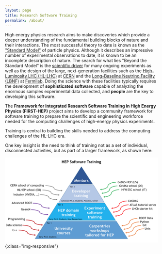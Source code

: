 ```yaml
---
layout: page
title: Research Software Training
permalink: /about/
---
```


High energy physics research aims to make discoveries which provide
a deeper understanding of the fundamental building blocks of nature
and their interactions. 
The most successful theory to date is known as the 
["Standard Model"](https://en.wikipedia.org/wiki/Standard_Model) 
of particle physics.
Although it describes an impressive number of experimental observations
to date, it is known to be an incomplete description of nature. 
The search for what lies "Beyond the Standard Model" is the 
[scientific driver](https://www.usparticlephysics.org/) for many ongoing
experiments as well as the design of the large, next-generation
facilities such as the
[High-Luminosity LHC (HL-LHC)](https://home.cern/topics/high-luminosity-lhc)
at [CERN](https://home.cern/) and the 
[Long-Baseline Neutrino Facility (LBNF)](https://lbnf.fnal.gov/) at 
[Fermilab](http://fnal.gov/).
Doing the science with these facilities typically requires the development of 
**sophisticated software** capable of analyzing the enormous samples 
experimental data collected, and **people** are the key to developing this 
software. 

The 
**Framework for Integrated Research Software Training in High Energy Physics (FIRST-HEP)** 
project aims to develop a community framework for software training
to prepare the scientific and engineering workforce needed for the
computing challenges of high-energy physics experiments.

Training is central to building the skills needed to address the computing challenges of the HL-LHC era. 

One key insight is the need to think of training not as a set of individual, disconnected activities, but as part of a larger framework, as shown here:

![Training Framework](/assets/img/Training-Pyramid.png){:class="img-responsive"}

